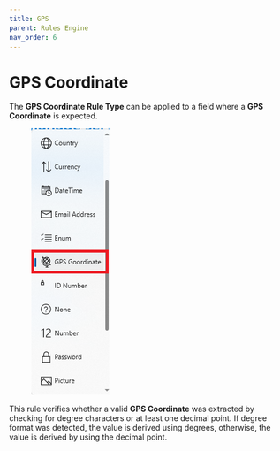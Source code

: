 ```yaml
---
title: GPS
parent: Rules Engine
nav_order: 6
---
```


# GPS Coordinate

The **GPS Coordinate Rule Type** can be applied to a field where a **GPS Coordinate** is expected.

<figure><img src="../.gitbook/assets/image (15).png" alt=""><figcaption></figcaption></figure>

This rule verifies whether a valid **GPS Coordinate** was extracted by checking for degree characters or at least one decimal point. If degree format was detected, the value is derived using degrees, otherwise, the value is derived by using the decimal point.
